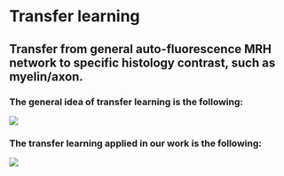 # Transfer learning 
## Transfer from general auto-fluorescence MRH network to specific histology contrast, such as myelin/axon.

### The general idea of transfer learning is the following:

![](https://github.com/liangzifei/MRH_net_submit/blob/main/image/transfer_learning_general.png)

### The transfer learning applied in our work is the following:

![](https://github.com/liangzifei/MRH_net_submit/blob/main/image/transfer_learning_general.png)
